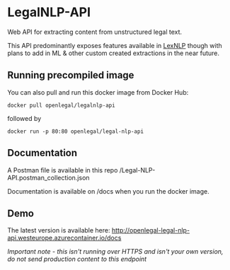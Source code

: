 # LegalNLP-API

Web API for extracting content from unstructured legal text.

This API predominantly exposes features available in [LexNLP](https://lexpredict-lexnlp.readthedocs.io/en/latest/modules/extract/extract.html) though with plans to add in ML & other custom created extractions in the near future.

## Running precompiled image
You can also pull and run this docker image from Docker Hub:

`docker pull openlegal/legalnlp-api`

followed by

`docker run -p 80:80 openlegal/legal-nlp-api`

## Documentation

A Postman file is available in this repo /Legal-NLP-API.postman_collection.json

Documentation is available on /docs when you run the docker image.

## Demo 

The latest version is available here: http://openlegal-legal-nlp-api.westeurope.azurecontainer.io/docs

*Important note - this isn't running over HTTPS and isn't your own version, do not send production content to this endpoint*
